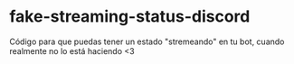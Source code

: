 # fake-streaming-status-discord

Código para que puedas tener un estado "stremeando" en tu bot, cuando realmente no lo está haciendo <3

